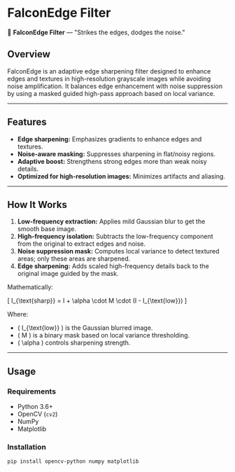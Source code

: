 # FalconEdge Filter

🦅 **FalconEdge Filter** — "Strikes the edges, dodges the noise."

## Overview

FalconEdge is an adaptive edge sharpening filter designed to enhance edges and textures in high-resolution grayscale images while avoiding noise amplification. It balances edge enhancement with noise suppression by using a masked guided high-pass approach based on local variance.

---

## Features

- **Edge sharpening:** Emphasizes gradients to enhance edges and textures.
- **Noise-aware masking:** Suppresses sharpening in flat/noisy regions.
- **Adaptive boost:** Strengthens strong edges more than weak noisy details.
- **Optimized for high-resolution images:** Minimizes artifacts and aliasing.

---

## How It Works

1. **Low-frequency extraction:** Applies mild Gaussian blur to get the smooth base image.
2. **High-frequency isolation:** Subtracts the low-frequency component from the original to extract edges and noise.
3. **Noise suppression mask:** Computes local variance to detect textured areas; only these areas are sharpened.
4. **Edge sharpening:** Adds scaled high-frequency details back to the original image guided by the mask.

Mathematically:

\[
I_{\text{sharp}} = I + \alpha \cdot M \cdot (I - I_{\text{low}})
\]

Where:

- \( I_{\text{low}} \) is the Gaussian blurred image.
- \( M \) is a binary mask based on local variance thresholding.
- \( \alpha \) controls sharpening strength.

---

## Usage

### Requirements

- Python 3.6+
- OpenCV (`cv2`)
- NumPy
- Matplotlib

### Installation

```bash
pip install opencv-python numpy matplotlib
